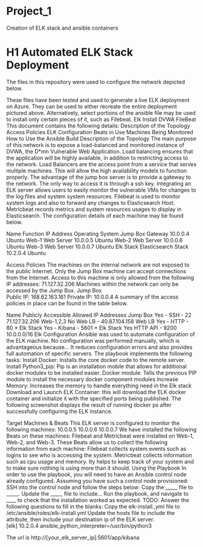 # Project_1
Creation of ELK stack and ansible containers
# H1 Automated ELK Stack Deployment
The files in this repository were used to configure the network depicted below.


These files have been tested and used to generate a live ELK deployment on Azure. They can be used to either recreate the entire deployment pictured above. Alternatively, select portions of the ansible file may be used to install only certain pieces of it, such as Filebeat.
Elk Install
DVWA
FileBeat
This document contains the following details:
Description of the Topology
Access Policies
ELK Configuration
Beats in Use
Machines Being Monitored
How to Use the Ansible Build
Description of the Topology
The main purpose of this network is to expose a load-balanced and monitored instance of DVWA, the D*mn Vulnerable Web Application.
Load balancing ensures that the application will be highly available, in addition to restricting access to the network.
Load Balancers are the access point from a service that serves multiple machines. This will allow the high availability models to function properly. 
The advantage of the jump box server is to provide a gateway to the network. The only way to access it is through a ssh key. 
Integrating an ELK server allows users to easily monitor the vulnerable VMs for changes to the log files and system system resources.
Filebeat is used to monitor system logs and also to forward any changes to Elasticsearch Host. 
Metricbeat records metrics and system resources usages to display in Elasticsearch. 
The configuration details of each machine may be found below. 

Name
Function
IP Address
Operating System
Jump Box 
Gateway
10.0.0.4
Ubuntu
Web-1
Web Server
10.0.0.5
Ubuntu
Web-2
Web Server
10.0.0.6
Ubuntu
Web-3 
Web Server
10.0.0.7
Ubuntu
Elk Stack 
Elasticsearch Stack
10.2.0.4
Ubuntu

Access Policies
The machines on the internal network are not exposed to the public Internet.
Only the Jump Box machine can accept connections from the Internet. Access to this machine is only allowed from the following IP addresses:
71.127.32.206
Machines within the network can only be accessed by the Jump Box.
Jump Box	
Public IP: 168.62.163.161
Private IP: 10.0.0.4
A summary of the access policies in place can be found in the table below.

Name
Publicly Accessible
Allowed IP Addresses
Jump Box
Yes - SSH - 22
71.127.32.206
Web-1,2,3
No
Web LB - 40.87.104.158
Web LB
Yes - HTTP - 80
*
Elk Stack
Yes - Kibana - 5601
*
Elk Stack
Yes HTTP API - 9200
10.0.0.0/16
Elk Configuration
Ansible was used to automate configuration of the ELK machine. No configuration was performed manually, which is advantageous because...
It reduces configuration errors and also provides full automation of specific servers. 
The playbook implements the following tasks:
Install Docker: Installs the core docker code to the remote server.
Install Python3_pip: Pip is an installation mobile that allows for additional docker modules to be installed easier.
Docker module: Tells the previous PIP module to install the necessary docker component modules
Increase Memory: Increases the memory to handle everything need in the Elk stack
Download and Launch ELK Container: this will download the ELK docker container and initialize it with the specified ports being published. 
The following screenshot displays the result of running docker ps after successfully configuring the ELK instance.


Target Machines & Beats
This ELK server is configured to monitor the following machines:
10.0.0.5
10.0.0.6
10.0.0.7
We have installed the following Beats on these machines:
Filebeat and Metricbeat were installed on Web-1, Web-2, and Web-3. 
These Beats allow us to collect the following information from each machine:
Filebeat collects system events such as logins to see who is accessing the system.
Metricbeat collects information such as cpu usage and memory. Ity helps to keep track of your system and to make sure nothing is using more than it should. 
Using the Playbook
In order to use the playbook, you will need to have an Ansible control node already configured. Assuming you have such a control node provisioned:
SSH into the control node and follow the steps below:
Copy the _____ file to _____.
Update the _____ file to include...
Run the playbook, and navigate to ____ to check that the installation worked as expected.
TODO: Answer the following questions to fill in the blanks:
Copy the elk-install.,yml file to /etc/ansible/roles/elk-install.yml
Update the hosts file to include the attribute, then include your destination ip of the ELK server.    
[elk]
10.2.0.4 ansible_python_interpreter=/usr/bin/python3

The url is http://[your_elk_server_ip]:5601/app/kibana
